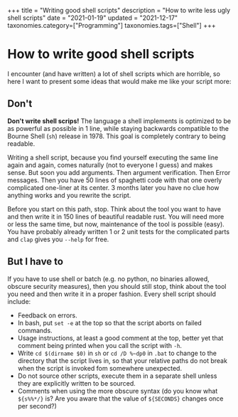 +++
title = "Writing good shell scripts"
description = "How to write less ugly shell scripts"
date  = "2021-01-19"
updated = "2021-12-17"
taxonomies.category=["Programming"]
taxonomies.tags=["Shell"]
+++

# How to write good shell scripts

I encounter (and have written) a lot of shell scripts which are horrible, so
here I want to present some ideas that would make me like your script more:

## Don't

__Don't write shell scrips!__ The language a shell implements is optimized to be as powerful as possible
in 1 line, while staying backwards compatible to the Bourne Shell (`sh`) release in 1978.
This goal is completely contrary to being readable.

Writing a shell script, because you find yourself executing the same line again and again,
comes naturally (not to everyone I guess) and makes sense.
But soon you add arguments.
Then argument verification.
Then Error messages.
Then you have 50 lines of spaghetti code with that one overly complicated one-liner at its center.
3 months later you have no clue how anything works and you rewrite the script.

Before you start on this path, stop.
Think about the tool you want to have and then write it in 150 lines of beautiful readable rust.
You will need more or less the same time, but now, maintenance of the tool is possible (easy).
You have probably already written 1 or 2 unit tests
for the complicated parts and `clap` gives you `--help` for free.

## But I have to

If you have to use shell or batch (e.g. no python, no binaries allowed, obscure security measures),
then you should still stop,
think about the tool you need and then write it in a proper fashion.
Every shell script should include:

-   Feedback on errors.
-   In bash, put `set -e` at the top so that the script aborts on failed
    commands.
-   Usage instructions, at least a good comment at the top, better yet that
    comment being printed when you call the script with `-h`.
-   Write `cd $(dirname $0)` in `sh` or `cd /D %~dp0` in `.bat` to change to
    the directory that the script lives in, so that your relative paths do not
    break when the script is invoked fom somewhere unexpected.
-   Do not source other scripts, execute them in a separate shell unless they
    are explicitly written to be sourced.
-   Comments when using the more obscure syntax (do you know what `${s%%*/}` is? Are you aware that the
    value of `${SECONDS}` changes once per second?)
